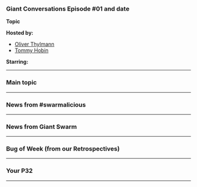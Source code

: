 
### Giant Conversations Episode #01 and date 

**Topic**


**Hosted by:** 

* [Oliver Thylmann](https://twitter.com/othylmann)
* [Tommy Hobin](https://twitter.com/tommyhobin)

**Starring:** 

------------------------------------------------------------------------------------------------------------------------------
### Main topic

------------------------------------------------------------------------------------------------------------------------------

### News from #swarmalicious

------------------------------------------------------------------------------------------------------------------------------

### News from Giant Swarm

------------------------------------------------------------------------------------------------------------------------------


### Bug of Week (from our Retrospectives)

------------------------------------------------------------------------------------------------------------------------------

### Your P32

------------------------------------------------------------------------------------------------------------------------------


